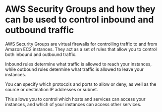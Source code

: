 # AWS Security Groups and how they can be used to control inbound and outbound traffic

AWS Security Groups are virtual firewalls for controlling traffic to and from Amazon EC2 instances. They act as a set of rules that allow you to control both inbound and outbound traffic.&#x20;

Inbound rules determine what traffic is allowed to reach your instances, while outbound rules determine what traffic is allowed to leave your instances.&#x20;

You can specify which protocols and ports to allow or deny, as well as the source or destination IP addresses or subnet.&#x20;

This allows you to control which hosts and services can access your instances, and which of your instances can access other services.

